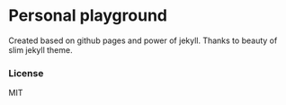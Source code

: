 # Personal playground

Created based on github pages and power of jekyll. Thanks to beauty of slim jekyll theme.

### License

MIT
